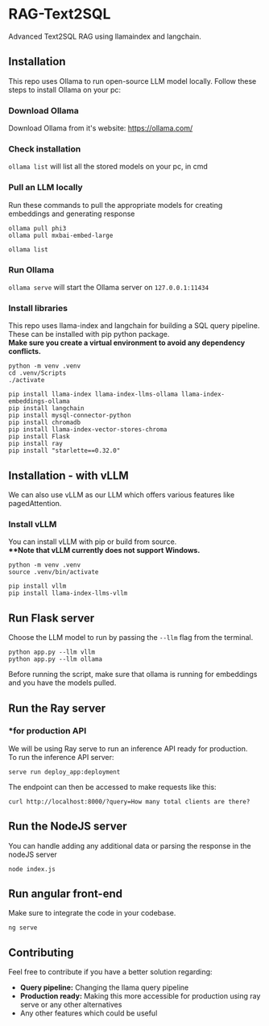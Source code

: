 # RAG-Text2SQL
Advanced Text2SQL RAG using llamaindex and langchain.

## Installation
This repo uses Ollama to run open-source LLM model locally. Follow these steps to install Ollama on your pc:
### Download Ollama 
Download Ollama from it's website: https://ollama.com/
### Check installation
```ollama list``` will list all the stored models on your pc, in cmd
### Pull an LLM locally
Run these commands to pull the appropriate models for creating embeddings and generating response
```
ollama pull phi3
ollama pull mxbai-embed-large

ollama list
```
### Run Ollama
``ollama serve`` will start the Ollama server on ``127.0.0.1:11434``

### Install libraries
This repo uses llama-index and langchain for building a SQL query pipeline. These can be installed with pip python package.<br>
<b>Make sure you create a virtual environment to avoid any dependency conflicts.</b>
```
python -m venv .venv
cd .venv/Scripts
./activate

pip install llama-index llama-index-llms-ollama llama-index-embeddings-ollama
pip install langchain
pip install mysql-connector-python
pip install chromadb
pip install llama-index-vector-stores-chroma
pip install Flask
pip install ray
pip install "starlette==0.32.0"
```

## Installation - with vLLM
We can also use vLLM as our LLM which offers various features like pagedAttention.
### Install vLLM
You can install vLLM with pip or build from source.<br>
<b>**Note that vLLM currently does not support Windows.</b>
```
python -m venv .venv
source .venv/bin/activate

pip install vllm
pip install llama-index-llms-vllm
```

## Run Flask server 
Choose the LLM model to run by passing the ``--llm`` flag from the terminal.<br>
```
python app.py --llm vllm
python app.py --llm ollama
```
Before running the script, make sure that ollama is running for embeddings and you have the models pulled.

## Run the Ray server
### *for production API 
We will be using Ray serve to run an inference API ready for production.<br>
To run the inference API server:
```
serve run deploy_app:deployment
```
The endpoint can then be accessed to make requests like this:
```
curl http://localhost:8000/?query=How many total clients are there?
```

## Run the NodeJS server
You can handle adding any additional data or parsing the response in the nodeJS server
```
node index.js
```
## Run angular front-end
Make sure to integrate the code in your codebase.
```
ng serve
```

## Contributing
Feel free to contribute if you have a better solution regarding:
<ul>
  <li><b>Query pipeline:</b> Changing the llama query pipeline</li>
  <li><b>Production ready:</b> Making this more accessible for production using ray serve or any other alternatives</li>
  <li>Any other features which could be useful</li>
</ul>
